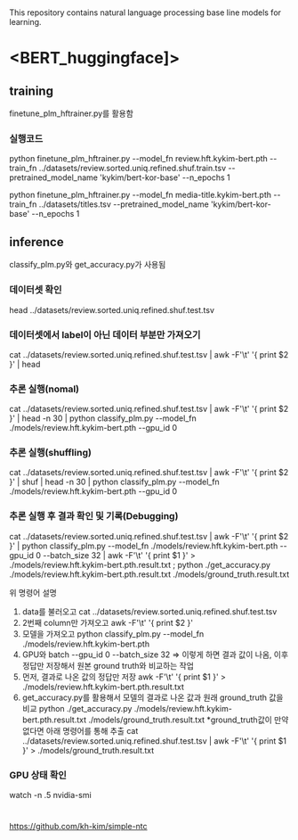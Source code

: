 # <Introduce>
This repository contains natural language processing base line models for learning.

# <BERT_huggingface]>

## training
finetune_plm_hftrainer.py를 활용함

### 실행코드
python finetune_plm_hftrainer.py --model_fn review.hft.kykim-bert.pth --train_fn ../datasets/review.sorted.uniq.refined.shuf.train.tsv --pretrained_model_name 'kykim/bert-kor-base' --n_epochs 1

python finetune_plm_hftrainer.py --model_fn media-title.kykim-bert.pth --train_fn ../datasets/titles.tsv --pretrained_model_name 'kykim/bert-kor-base' --n_epochs 1

## inference
classify_plm.py와 get_accuracy.py가 사용됨

### 데이터셋 확인
head ../datasets/review.sorted.uniq.refined.shuf.test.tsv

### 데이터셋에서 label이 아닌 데이터 부분만 가져오기
cat ../datasets/review.sorted.uniq.refined.shuf.test.tsv | awk -F'\t' '{ print $2 }' | head

### 추론 실행(nomal)
cat ../datasets/review.sorted.uniq.refined.shuf.test.tsv | awk -F'\t' '{ print $2 }' | head -n 30 | python classify_plm.py --model_fn ./models/review.hft.kykim-bert.pth --gpu_id 0
### 추론 실행(shuffling)
cat ../datasets/review.sorted.uniq.refined.shuf.test.tsv | awk -F'\t' '{ print $2 }' | shuf | head -n 30 | python classify_plm.py --model_fn ./models/review.hft.kykim-bert.pth --gpu_id 0
### 추론 실행 후 결과 확인 및 기록(Debugging)
cat ../datasets/review.sorted.uniq.refined.shuf.test.tsv | awk -F'\t' '{ print $2 }' | python classify_plm.py --model_fn ./models/review.hft.kykim-bert.pth --gpu_id 0 --batch_size 32 | awk -F'\t' '{ print $1 }' > ./models/review.hft.kykim-bert.pth.result.txt ; python ./get_accuracy.py ./models/review.hft.kykim-bert.pth.result.txt ./models/ground_truth.result.txt

위 명령어 설명
1. data를 불러오고
  cat ../datasets/review.sorted.uniq.refined.shuf.test.tsv
2. 2번째 column만 가져오고
  awk -F'\t' '{ print $2 }'
3. 모델을 가져오고
  python classify_plm.py --model_fn ./models/review.hft.kykim-bert.pth
4. GPU와 batch
  --gpu_id 0 --batch_size 32
=> 이렇게 하면 결과 값이 나옴, 이후 정답만 저장해서 원본 ground truth와 비교하는 작업
5. 먼저, 결과로 나온 값의 정답만 저장
  awk -F'\t' '{ print $1 }' > ./models/review.hft.kykim-bert.pth.result.txt
6. get_accuracy.py를 활용해서 모델의 결과로 나온 값과 원래 ground_truth 값을 비교
  python ./get_accuracy.py ./models/review.hft.kykim-bert.pth.result.txt ./models/ground_truth.result.txt
  *ground_truth값이 만약 없다면 아래 명령어를 통해 추출
    cat ../datasets/review.sorted.uniq.refined.shuf.test.tsv | awk -F'\t' '{ print $1 }' > ./models/ground_truth.result.txt

### GPU 상태 확인
watch -n .5 nvidia-smi

# <refernce>
https://github.com/kh-kim/simple-ntc